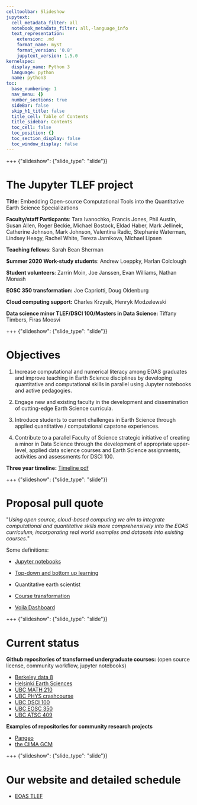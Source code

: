 ```yaml
---
celltoolbar: Slideshow
jupytext:
  cell_metadata_filter: all
  notebook_metadata_filter: all,-language_info
  text_representation:
    extension: .md
    format_name: myst
    format_version: '0.8'
    jupytext_version: 1.5.0
kernelspec:
  display_name: Python 3
  language: python
  name: python3
toc:
  base_numbering: 1
  nav_menu: {}
  number_sections: true
  sideBar: false
  skip_h1_title: false
  title_cell: Table of Contents
  title_sidebar: Contents
  toc_cell: false
  toc_position: {}
  toc_section_display: false
  toc_window_display: false
---
```


+++ {"slideshow": {"slide_type": "slide"}}

# The Jupyter TLEF project

**Title**:  Embedding Open-source Computational Tools into the Quantitative Earth Science Specializations

**Faculty/staff Particpants**: Tara Ivanochko, Francis Jones, Phil Austin,
Susan Allen,  Roger Beckie, Michael Bostock, Eldad Haber, Mark Jellinek, 
Catherine Johnson, Mark Johnson, Valentina Radic, Stephanie Waterman, Lindsey Heagy, Rachel White, Tereza Jarnikova, Michael Lipsen

**Teaching fellows**: Sarah Bean Sherman

**Summer 2020 Work-study students**: Andrew Loeppky, Harlan Colclough

**Student volunteers**: Zarrin Moin, Joe Janssen, Evan Williams, Nathan Monash

**EOSC 350 transformation:**  Joe Capriotti, Doug Oldenburg

**Cloud computing support:**  Charles Krzysik, Henryk Modzelewski

**Data science minor TLEF/DSCI 100/Masters in Data Science:**  Tiffany Timbers, Firas Moosvi

+++ {"slideshow": {"slide_type": "slide"}}

# Objectives

1) Increase computational and numerical literacy among EOAS graduates and improve teaching
in Earth Science disciplines by developing quantitative and computational skills in parallel
using Jupyter notebooks and active pedagogies.

2) Engage new and existing faculty in the development and dissemination of cutting-edge Earth
Science curricula.

3) Introduce students to current challenges in Earth Science through applied quantitative /
computational capstone experiences.

4) Contribute to a parallel Faculty of Science strategic initiative of creating a minor in Data
Science through the development of appropriate upper-level, applied data science courses
and Earth Science assignments, activities and assessments for DSCI 100.

**Three year timeline:** [Timeline pdf](https://phaustin.github.io/eoas-ubc.github.io/pdffiles/project_timeline.pdf)

+++ {"slideshow": {"slide_type": "slide"}}

# Proposal pull quote

"*Using open source, cloud-based computing we aim to integrate computational and quantitative skills more comprehensively into the EOAS curriculum, incorporating real world examples and datasets into existing courses.*"

Some definitions:  


* [Jupyter notebooks](https://jupyterbook.org/intro.html)

* [Top-down and bottom up learning](https://en.wikipedia.org/wiki/Top-down_and_bottom-up_design)

* Quantitative earth scientist

* [Course transformation](https://github.com/UBC-DSCI/introduction-to-datascience)

* [Voila Dashboard](https://github.com/voila-dashboards/voila)

+++ {"slideshow": {"slide_type": "slide"}}

# Current status

**Github repositories of transformed undergraduate courses:**
(open source license, community workflow, jupyter notebooks)
- [Berkeley data 8](https://github.com/data-8/textbook)  
- [Helsinki Earth Sciences](https://github.com/introqg-2019)  
- [UBC MATH 210](https://github.com/ubc-math210/2019)  
- [UBC PHYS crashcourse](https://github.com/christopherwaltham/UBC_PHYS_Python-crash-course)  
- [UBC DSCI 100](https://github.com/UBC-DSCI/introduction-to-datascience)  
- [UBC EOSC 350](https://github.com/geoscixyz/gpgLabs)  
- [UBC ATSC 409](https://github.com/phaustin/numeric)  

**Examples of repositories for community research projects**
- [Pangeo](https://github.com/pangeo-data)  
- [the CliMA GCM](https://github.com/CliMA/ClimateMachine.jl)

+++ {"slideshow": {"slide_type": "slide"}}

# Our website and detailed schedule

- [EOAS TLEF](https://eoas-ubc.github.io/)
